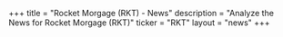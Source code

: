 +++
title = "Rocket Morgage (RKT) - News"
description = "Analyze the News for Rocket Morgage (RKT)"
ticker = "RKT"
layout = "news"
+++

